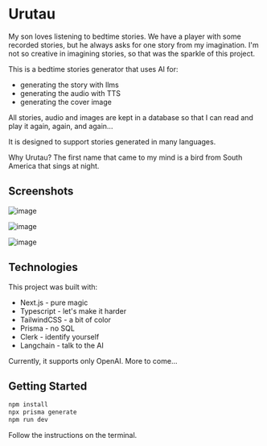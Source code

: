 # Urutau

My son loves listening to bedtime stories. We have a player with some recorded stories, but he always asks for one story from my imagination. I'm not so creative in imagining stories, so that was the sparkle of this project.

This is a bedtime stories generator that uses AI for:

- generating the story with llms
- generating the audio with TTS
- generating the cover image

All stories, audio and images are kept in a database so that I can read and play it again, again, and again...

It is designed to support stories generated in many languages.

Why Urutau? The first name that came to my mind is a bird from South America that sings at night.

## Screenshots

![image](https://github.com/apbetioli/urutau/assets/2829329/708de9ed-50bb-43ca-b0f1-21ce35b57e7a)

![image](https://github.com/apbetioli/urutau/assets/2829329/fd425dc0-8bcb-4a9c-995c-05055ac698d7)

![image](https://github.com/apbetioli/urutau/assets/2829329/471e5f0d-a184-4cea-8309-e19d962cf4bd)


## Technologies

This project was built with:

- Next.js - pure magic
- Typescript - let's make it harder
- TailwindCSS - a bit of color
- Prisma - no SQL
- Clerk - identify yourself
- Langchain - talk to the AI

Currently, it supports only OpenAI. More to come...

## Getting Started

```bash
npm install
npx prisma generate
npm run dev
```

Follow the instructions on the terminal.
